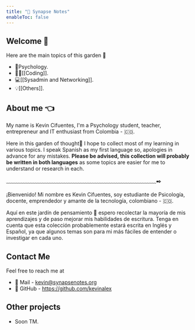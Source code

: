 ```yaml
---
title: "🧠 Synapse Notes"
enableToc: false
---
```

## Welcome 👋

Here are the main topics of this garden 🌻

   - 🧠Psychology.
   - 👨‍💻[[Coding]].
   - 💻[[Sysadmin and Networking]].
   -  💡[[Others]].


## About me 👈

My name is Kevin Cifuentes, I'm a Psychology student, teacher, entrepreneur and IT enthusiast from Colombia  - 🇨🇴.

Here in this garden of thought🌱 I hope to collect most of my learning in various topics. I speak Spanish as my first language so, apologies in advance for any mistakes. **Please be advised, this collection will probably be written in both languages** as some topics are easier for me to understand or research in each.

﹏﹏﹏﹏﹏﹏﹏﹏﹏﹏﹏﹏﹏﹏﹏﹏﹏﹏﹏﹏﹏﹏﹏﹏﹏﹏﹏﹏﹏✒️


¡Bienvenido! Mi nombre es Kevin Cifuentes, soy estudiante de Psicología, docente, emprendedor y amante de la tecnología, colombiano - 🇨🇴.

Aquí en este jardín de pensamiento 🌱 espero recolectar la mayoría de mis aprendizajes y de paso mejorar mis habilidades de escritura. Tenga en cuenta que esta colección probablemente estará escrita en Inglés y Español, ya que algunos temas son para mi más fáciles de entender o investigar en cada uno.

## Contact Me 

Feel free to reach me at
   - 📧 Mail - kevin@synapsenotes.org
   - 👤  GitHub - https://github.com/kevinalex

## Other projects

  - Soon TM.